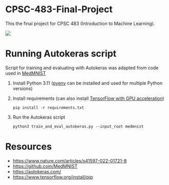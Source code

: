 # CPSC-483-Final-Project
This the final project for CPSC 483 (Introduction to Machine Learning).

[![](https://colab.research.google.com/assets/colab-badge.svg)](https://colab.research.google.com/github/ankhoa1212/CPSC-483-Final-Project/blob/main/data_analysis_and_modeling.ipynb)

# Running Autokeras script

Script for training and evaluating with Autokeras was adapted from code used in [MedMNIST](https://github.com/MedMNIST/experiments/blob/main/MedMNIST2D/train_and_eval_autokeras.py)

1. Install Python 3.11 ([pyenv](https://github.com/pyenv/pyenv) can be installed and used for multiple Python versions)

2. Install requirements (can also install [TensorFlow with GPU acceleration](https://www.tensorflow.org/install/pip))

    ```pip install -r requirements.txt```

3. Run the Autokeras script

    ```python3 train_and_eval_autokeras.py --input_root medmnist```

# Resources
- https://www.nature.com/articles/s41597-022-01721-8
- https://github.com/MedMNIST
- https://autokeras.com/
- https://www.tensorflow.org/install/pip
